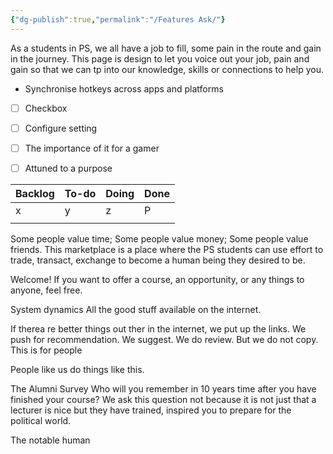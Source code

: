```yaml
---
{"dg-publish":true,"permalink":"/Features Ask/"}
---
```


As a students in PS, we all have a job to fill, some pain in the route and gain in the journey. This page is design to let you voice  out your job, pain and gain so that we can tp into our knowledge, skills or connections to help you. 

- Synchronise hotkeys across apps and platforms
- [ ] Checkbox
- [ ] Configure setting
- [ ] The importance of it for a gamer
- [ ] Attuned to a purpose 


| Backlog | To-do | Doing | Done |
| ------- | ----- | ----- | ---- |
| x       | y     | z     | P    |
|         |       |       |      |


Some people value time; Some people value money; Some people value friends. 
This marketplace is a place where the PS students can use effort to trade, transact, exchange to become a human being they desired to be. 

Welcome! 
If you want to offer a course, an opportunity, or any things to anyone, feel free. 


System dynamics
All the good stuff available on the internet.

If therea re better things out ther in the internet, we put up the links. We push for recommendation. We suggest. We do review. But we do not copy. This is for people

People like us do things like this.



The Alumni Survey
Who will you remember in 10 years time after you have finished your course?
We ask this question not because it is not just that a lecturer is nice but they have trained, inspired you to prepare for the political world. 

The notable human 

